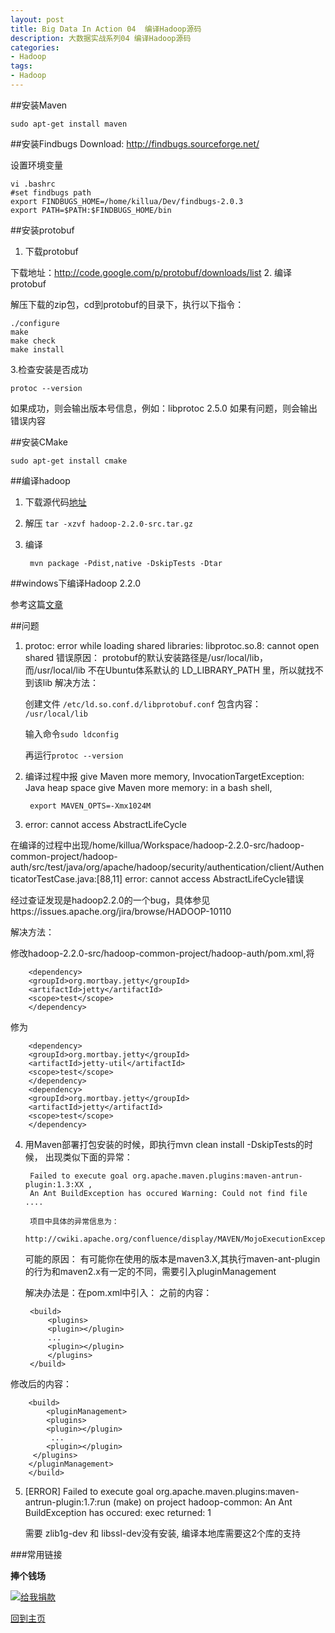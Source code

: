 ```yaml
---
layout: post
title: Big Data In Action 04  编译Hadoop源码
description: 大数据实战系列04 编译Hadoop源码
categories:
- Hadoop 
tags:
- Hadoop
---
```


##安装Maven

	sudo apt-get install maven

##安装Findbugs
Download: http://findbugs.sourceforge.net/

设置环境变量

	vi .bashrc
	#set findbugs path
	export FINDBUGS_HOME=/home/killua/Dev/findbugs-2.0.3
	export PATH=$PATH:$FINDBUGS_HOME/bin

##安装protobuf
1. 下载protobuf

下载地址：http://code.google.com/p/protobuf/downloads/list
2. 编译protobuf

   解压下载的zip包，cd到protobuf的目录下，执行以下指令：

	./configure
	make
	make check
	make install

3.检查安装是否成功
	
	protoc --version
如果成功，则会输出版本号信息，例如：libprotoc 2.5.0
如果有问题，则会输出错误内容

##安装CMake

	sudo apt-get install cmake

##编译hadoop
1. 下载源代码[地址][1]
2. 解压 `tar -xzvf hadoop-2.2.0-src.tar.gz`
3. 编译
	
		mvn package -Pdist,native -DskipTests -Dtar


##windows下编译Hadoop 2.2.0 

参考这篇[文章][2]


##问题
1. protoc: error while loading shared libraries: libprotoc.so.8: cannot open shared
错误原因：
protobuf的默认安装路径是/usr/local/lib，而/usr/local/lib 不在Ubuntu体系默认的 LD_LIBRARY_PATH 里，所以就找不到该lib
解决方法：

	创建文件 `/etc/ld.so.conf.d/libprotobuf.conf` 包含内容：
	`/usr/local/lib`

   输入命令`sudo ldconfig`

   再运行`protoc --version` 

2. 编译过程中报 give Maven more memory, InvocationTargetException: Java heap space
give Maven more memory: in a bash shell, 
	
		export MAVEN_OPTS=-Xmx1024M

3. error: cannot access AbstractLifeCycle

 在编译的过程中出现/home/killua/Workspace/hadoop-2.2.0-src/hadoop-common-project/hadoop-auth/src/test/java/org/apache/hadoop/security/authentication/client/AuthenticatorTestCase.java:[88,11] error: cannot access AbstractLifeCycle错误

 经过查证发现是hadoop2.2.0的一个bug，具体参见https://issues.apache.org/jira/browse/HADOOP-10110 

 解决方法：

 修改hadoop-2.2.0-src/hadoop-common-project/hadoop-auth/pom.xml,将

		<dependency>
   		<groupId>org.mortbay.jetty</groupId>
   		<artifactId>jetty</artifactId>
   		<scope>test</scope>
		</dependency>
修为
		
		<dependency>
   		<groupId>org.mortbay.jetty</groupId>
   		<artifactId>jetty-util</artifactId>
   		<scope>test</scope>
		</dependency>
		<dependency>
   		<groupId>org.mortbay.jetty</groupId>
   		<artifactId>jetty</artifactId>
   		<scope>test</scope>
		</dependency>
4. 用Maven部署打包安装的时候，即执行mvn clean install -DskipTests的时候，
出现类似下面的异常：

		Failed to execute goal org.apache.maven.plugins:maven-antrun-plugin:1.3:XX ,
		An Ant BuildException has occured Warning: Could not find file ....
 
		项目中具体的异常信息为：
		http://cwiki.apache.org/confluence/display/MAVEN/MojoExecutionException
 
	可能的原因： 有可能你在使用的版本是maven3.X,其执行maven-ant-plugin的行为和maven2.x有一定的不同，需要引入pluginManagement
 
	解决办法是：在pom.xml中引入：<pluginManagement></pluginManagement>
 之前的内容：


 		<build>
   			<plugins>
      		<plugin></plugin>
      		...
       		<plugin></plugin>
    		</plugins>
		</build>
修改后的内容：

 		<build>
  			<pluginManagement>
   			<plugins>
     		<plugin></plugin>
     		 ...
       		<plugin></plugin>
   		 </plugins>
		</pluginManagement>
		</build>

5. [ERROR] Failed to execute goal org.apache.maven.plugins:maven-antrun-plugin:1.7:run (make) on project hadoop-common: An Ant BuildException has occured: exec returned: 1

	需要 zlib1g-dev 和 libssl-dev没有安装, 编译本地库需要这2个库的支持

###常用链接

**捧个钱场**

[![给我捐款](http://c000005.qiniudn.com/donate_me.png "给我捐款")](http://me.alipay.com/0xc000005)

[回到主页][5]

                                               
[1]: http://mirrors.hust.edu.cn/apache/hadoop/common/hadoop-2.2.0/

[2]: http://mmicky.blog.163.com/blog/static/150290154201311136482094/
[5]: http://0xc000005.github.io/
